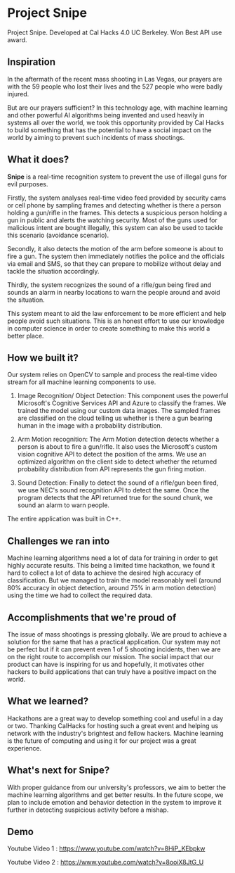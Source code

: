# Project Snipe
Project Snipe. Developed at Cal Hacks 4.0 UC Berkeley. Won Best API use award.

## Inspiration
In the aftermath of the recent mass shooting in Las Vegas, our prayers are with the 59 people who lost their lives and the 527 people who were badly injured.

But are our prayers sufficient? In this technology age, with machine learning and other powerful AI algorithms being invented and used heavily in systems all over the world, we took this opportunity provided by Cal Hacks to build something that has the potential to have a social impact on the world by aiming to prevent such incidents of mass shootings. 

## What it does?
**Snipe** is a real-time recognition system to prevent the use of illegal guns for evil purposes. 

Firstly, the system analyses real-time video feed provided by security cams or cell phone by sampling frames and detecting whether is there a person holding a gun/rifle in the frames. This detects a suspicious person holding a gun in public and alerts the watching security. Most of the guns used for malicious intent are bought illegally, this system can also be used to tackle this scenario (avoidance scenario). 

Secondly, it also detects the motion of the arm before someone is about to fire a gun. The system then immediately notifies the police and the officials via email and SMS, so that they can prepare to mobilize without delay and tackle the situation accordingly. 

Thirdly, the system recognizes the sound of a rifle/gun being fired and sounds an alarm in nearby locations to warn the people around and avoid the situation.

This system meant to aid the law enforcement to be more efficient and help people avoid such situations. This is an honest effort to use our knowledge in computer science in order to create something to make this world a better place.

## How we built it?
Our system relies on OpenCV to sample and process the real-time video stream for all machine learning components to use.

1) Image Recognition/ Object Detection: This component uses the powerful Microsoft's Cognitive Services API  and Azure to classify the frames. We trained the model using our custom data images. The sampled frames are classified on the cloud telling us whether is there a gun bearing human in the image with a probability distribution.

2) Arm Motion recognition: The Arm Motion detection detects whether a person is about to fire a gun/rifle. It also uses the Microsoft's custom vision cognitive API to detect the position of the arms. We use an optimized algorithm on the client side to detect whether the returned probability distribution from API represents the gun firing motion.

3) Sound Detection: Finally to detect the sound of a rifle/gun been fired, we use NEC's sound recognition API to detect the same. Once the program detects that the API returned true for the sound chunk, we sound an alarm to warn people.

The entire application was built in C++.

## Challenges we ran into
Machine learning algorithms need a lot of data for training in order to get highly accurate results. This being a limited time hackathon, we found it hard to collect a lot of data to achieve the desired high accuracy of classification. But we managed to train the model reasonably well (around 80% accuracy in object detection, around 75% in arm motion detection) using the time we had to collect the required data. 

## Accomplishments that we're proud of
The issue of mass shootings is pressing globally. We are proud to achieve a solution for the same that has a practical application. Our system may not be perfect but if it can prevent even 1 of 5 shooting incidents, then we are on the right route to accomplish our mission. The social impact that our product can have is inspiring for us and hopefully, it motivates other hackers to build applications that can truly have a positive impact on the world.

## What we learned?
Hackathons are a great way to develop something cool and useful in a day or two. Thanking CalHacks for hosting such a great event and helping us network with the industry's brightest and fellow hackers. Machine learning is the future of computing and using it for our project was a great experience.

## What's next for Snipe?
With proper guidance from our university's professors, we aim to better the machine learning algorithms and get better results. In the future scope, we plan to include emotion and behavior detection in the system to improve it further in detecting suspicious activity before a mishap.

## Demo

Youtube Video 1 : https://www.youtube.com/watch?v=8HiP_KEbpkw

Youtube Video 2 : https://www.youtube.com/watch?v=8ooiX8JtG_U
